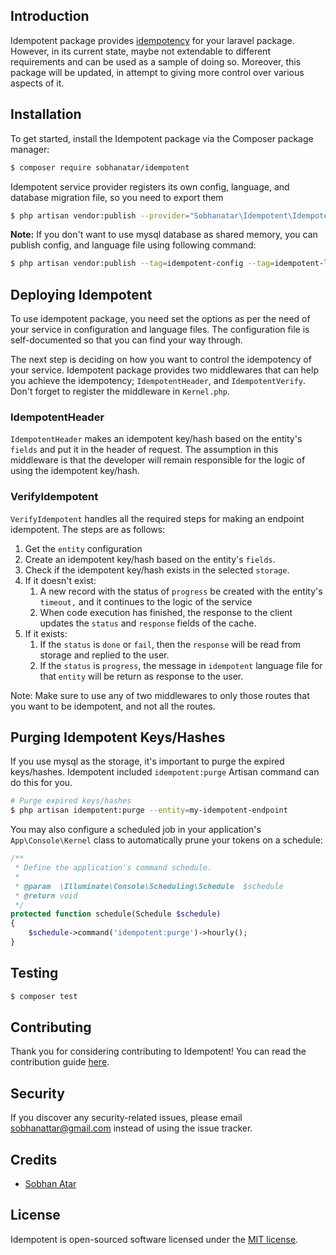 ## Introduction

Idempotent package provides [idempotency](https://restfulapi.net/idempotent-rest-apis/) for your laravel package.
However, in its current state, maybe not extendable to different requirements and can be used as a sample of doing so.
Moreover, this package will be updated, in attempt to giving more control over various aspects of it.

## Installation

To get started, install the Idempotent package via the Composer package manager:

```bash
$ composer require sobhanatar/idempotent
```

Idempotent service provider registers its own config, language, and database migration file, so you need to export them

```bash
$ php artisan vendor:publish --provider="Sobhanatar\Idempotent\IdempotentServiceProvider"
```

**Note:** If you don't want to use mysql database as shared memory, you can publish config, and language file using
following command:

```bash
$ php artisan vendor:publish --tag=idempotent-config --tag=idempotent-language
```

## Deploying Idempotent

To use idempotent package, you need set the options as per the need of your service in configuration and language files.
The configuration file is self-documented so that you can find your way through.

The next step is deciding on how you want to control the idempotency of your service. Idempotent package provides two
middlewares that can help you achieve the idempotency; `IdempotentHeader`, and `IdempotentVerify`. Don't forget to
register the middleware in `Kernel.php`.

### IdempotentHeader

`IdempotentHeader` makes an idempotent key/hash based on the entity's `fields` and put it in the header of request. The
assumption in this middleware is that the developer will remain responsible for the logic of using the idempotent
key/hash.

### VerifyIdempotent

`VerifyIdempotent` handles all the required steps for making an endpoint idempotent. The steps are as follows:

1. Get the `entity` configuration
2. Create an idempotent key/hash based on the entity's `fields`.
3. Check if the idempotent key/hash exists in the selected `storage`.
4. If it doesn't exist:
    1. A new record with the status of `progress` be created with the entity's `timeout,` and it continues to the logic
       of the service
    2. When code execution has finished, the response to the client updates the `status` and `response` fields of the
       cache.
5. If it exists:
    1. If the `status` is `done` or `fail`, then the `response` will be read from storage and replied to the user.
    2. If the `status` is `progress`, the message in `idempotent` language file for that `entity` will be return as
       response to the user.

Note: Make sure to use any of two middlewares to only those routes that you want to be idempotent, and not all the
routes.

## Purging Idempotent Keys/Hashes

If you use mysql as the storage, it's important to purge the expired keys/hashes. Idempotent included
`idempotent:purge` Artisan command can do this for you.

```bash
# Purge expired keys/hashes
$ php artisan idempotent:purge --entity=my-idempotent-endpoint
```

You may also configure a scheduled job in your application's `App\Console\Kernel` class to automatically prune your
tokens on a schedule:

```php
/**
 * Define the application's command schedule.
 *
 * @param  \Illuminate\Console\Scheduling\Schedule  $schedule
 * @return void
 */
protected function schedule(Schedule $schedule)
{
    $schedule->command('idempotent:purge')->hourly();
}

```

## Testing

```bash
$ composer test
```

## Contributing

Thank you for considering contributing to Idempotent! You can read the contribution guide [here](CONTRIBUTING.md).

## Security

If you discover any security-related issues, please email sobhanattar@gmail.com instead of using the issue tracker.

## Credits

- [Sobhan Atar][link-author]

## License

Idempotent is open-sourced software licensed under the [MIT license](LICENSE.md).

[ico-version]: https://img.shields.io/packagist/v/sobhanatar/idempotent.svg?style=flat-square

[ico-downloads]: https://img.shields.io/packagist/dt/sobhanatar/idempotent.svg?style=flat-square

[ico-travis]: https://img.shields.io/travis/sobhanatar/idempotent/master.svg?style=flat-square

[ico-styleci]: https://styleci.io/repos/12345678/shield

[link-packagist]: https://packagist.org/packages/sobhanatar/idempotent

[link-downloads]: https://packagist.org/packages/sobhanatar/idempotent

[link-travis]: https://travis-ci.org/sobhanatar/idempotent

[link-styleci]: https://styleci.io/repos/12345678

[link-author]: https://github.com/sobhanatar
